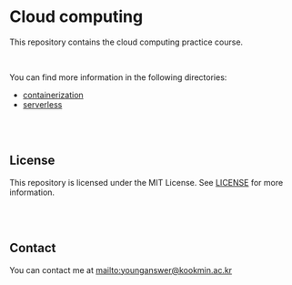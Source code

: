 # Cloud computing

This repository contains the cloud computing practice course.

<br/>

You can find more information in the following directories:

-   [containerization](containerization)
-   [serverless](serverless)

<br/>
<br/>

## License

This repository is licensed under the MIT License. See [LICENSE](LICENSE.md) for more information.

<br/>
<br/>

## Contact

You can contact me at <mailto:younganswer@kookmin.ac.kr>
